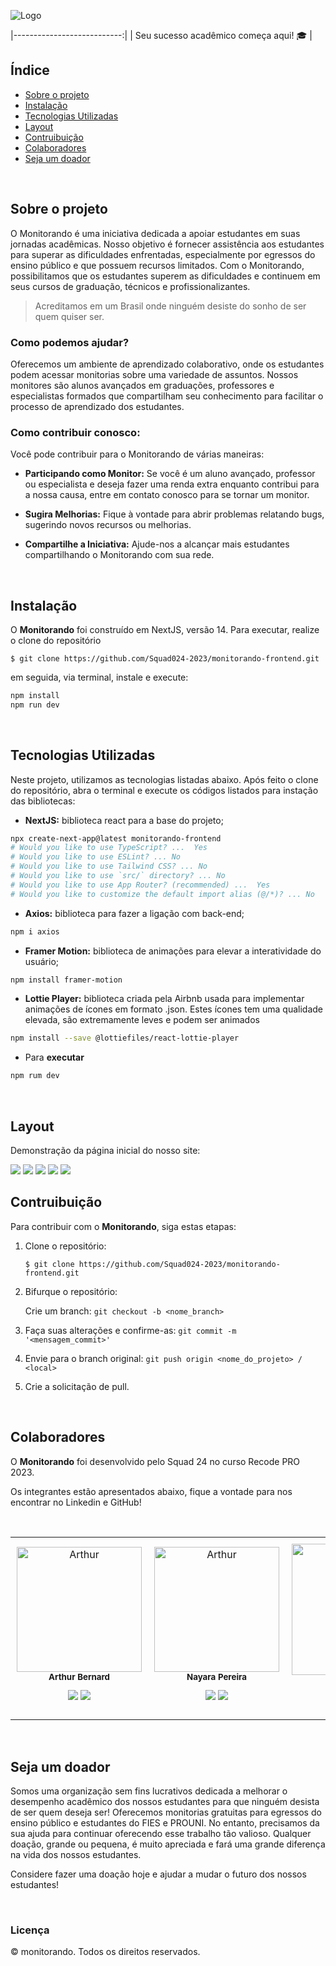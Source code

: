 ![Logo](./public/icons/logo-pink.svg)

|---------------------------:|
| Seu sucesso acadêmico começa aqui! 🎓 |

## Índice
- <a href="#sobre-o-projeto"> Sobre o projeto </a>
- <a href="#instalação"> Instalação </a>
- <a href="#tecnologias-utilizadas"> Tecnologias Utilizadas </a>
- <a href="#layout"> Layout </a>
- <a href="#contruibuição"> Contruibuição </a>
- <a href="#colaboradores"> Colaboradores </a>
- <a href="#seja-um-doador"> Seja um doador </a>

<br>

## Sobre o projeto
O Monitorando é uma iniciativa dedicada a apoiar estudantes em suas jornadas acadêmicas. Nosso objetivo é fornecer assistência aos estudantes para superar as dificuldades enfrentadas, especialmente por egressos do ensino público e que possuem recursos limitados. Com o Monitorando, possibilitamos que os estudantes superem as dificuldades e continuem em seus cursos de graduação, técnicos e profissionalizantes.


>  Acreditamos em um Brasil onde ninguém desiste do sonho de ser quem quiser ser.


### Como podemos ajudar?

Oferecemos um ambiente de aprendizado colaborativo, onde os estudantes podem acessar monitorias sobre uma variedade de assuntos. Nossos monitores são alunos avançados em graduações, professores e especialistas formados que compartilham seu conhecimento para facilitar o processo de aprendizado dos estudantes.


### Como contribuir conosco:

Você pode contribuir para o Monitorando de várias maneiras:

* **Participando como Monitor:** Se você é um aluno avançado, professor ou especialista e deseja fazer uma renda extra enquanto contribui para a nossa causa, entre em contato conosco para se tornar um monitor.

* **Sugira Melhorias:** Fique à vontade para abrir problemas relatando bugs, sugerindo novos recursos ou melhorias.

* **Compartilhe a Iniciativa:** Ajude-nos a alcançar mais estudantes compartilhando o Monitorando com sua rede.

<br>

## Instalação

O **Monitorando** foi construído em NextJS, versão 14. Para executar, realize o clone do repositório

    $ git clone https://github.com/Squad024-2023/monitorando-frontend.git

em seguida, via terminal, instale e execute:
```bash
npm install
npm run dev
```

<br>

## Tecnologias Utilizadas

Neste projeto, utilizamos as tecnologias listadas abaixo. Após feito o clone do repositório, abra o terminal e execute os códigos listados para instação das bibliotecas:


* **NextJS:** biblioteca react para a base do projeto;

```sh
npx create-next-app@latest monitorando-frontend
# Would you like to use TypeScript? ...  Yes
# Would you like to use ESLint? ... No 
# Would you like to use Tailwind CSS? ... No 
# Would you like to use `src/` directory? ... No 
# Would you like to use App Router? (recommended) ...  Yes
# Would you like to customize the default import alias (@/*)? ... No 
  ```

* **Axios:** biblioteca para fazer a ligação com back-end;
```sh
npm i axios
  ```

* **Framer Motion:** biblioteca de animações para elevar a interatividade do usuário;
```sh
npm install framer-motion
  ```

* **Lottie Player:** biblioteca criada pela Airbnb usada para implementar animações de ícones em formato .json. Estes ícones tem uma qualidade elevada, são extremamente leves e podem ser animados
```sh
npm install --save @lottiefiles/react-lottie-player
  ```

* Para **executar**
```sh
npm rum dev
  ```


<br>

## Layout

Demonstração da página inicial do nosso site:
<br>

<img src="./public/github/Monitorando1.png">
<img src= "./public/github/Monitorando2.png">
<img src= "./public/github/Monitorando3.png">
<img src= "./public/github/Monitorando4.png">
<img src= "./public/github/Monitorando5.png">

<br>

## Contruibuição

Para contribuir com o **Monitorando**, siga estas etapas:

1. Clone o repositório:

    `$ git clone https://github.com/Squad024-2023/monitorando-frontend.git`
    
2. Bifurque o repositório:

    Crie um branch: `git checkout -b <nome_branch>`

3. Faça suas alterações e confirme-as: 
`git commit -m '<mensagem_commit>'`
    
4. Envie para o branch original: 
`git push origin <nome_do_projeto> / <local>`

5. Crie a solicitação de pull.


<br>

## Colaboradores

O **Monitorando** foi desenvolvido pelo Squad 24 no curso Recode PRO 2023.

Os integrantes estão apresentados abaixo, fique a vontade para nos encontrar no Linkedin e GitHub!

<br>


<table>
  <tr>
    <td align="center" style="padding: 10px;">
        <img src="./public/images/arthur.webp" width="200px;" alt="Arthur"/><br>
        <sub>
          <b>Arthur Bernard</b>
          <p> <a href="https://www.linkedin.com/in/ber-arthur/" ><img src="https://img.icons8.com/color/38/000000/linkedin.png"/></a> <a href="https://github.com/Daedaluzz"><img src="https://img.icons8.com/ios-glyphs/38/000000/github.png"/></a>
        </sub>
      </a>
    </td>
    <td align="center" style="padding: 10px;">
        <img src="./public/images/nayara.webp" width="200px;" alt="Arthur"/><br>
        <sub>
          <b>Nayara Pereira</b>
          <p> <a href="https://www.linkedin.com/in/nayarabpereira/"><img src="https://img.icons8.com/color/38/000000/linkedin.png"/></a> <a href="https://github.com/nxyara"><img src="https://img.icons8.com/ios-glyphs/38/000000/github.png"/></a>
        </sub>
      </a>
    </td>
    <td align="center" style="padding: 10px;">
        <img src="./public/images/kaua.webp" width="210px;" alt="Arthur"/><br>
        <sub>
          <b>Kauã Alves</b>
          <p> <a href="https://www.linkedin.com/in/kaua-amelo96/" ><img src="https://img.icons8.com/color/38/000000/linkedin.png"/></a> <a href="https://github.com/kauaamelo"><img src="https://img.icons8.com/ios-glyphs/38/000000/github.png"/></a>
        </sub>
      </a>
    </td>
    <td align="center" style="padding: 10px;">
        <img src="./public/images/mariana.webp" width="200px;" alt="Arthur"/><br>
        <sub>
          <b>Mariana Moreira</b>
          <p> <a href="https://www.linkedin.com/in/mariana-moreira-santos-39417828a/" ><img src="https://img.icons8.com/color/38/000000/linkedin.png"/></a> <a href="https://github.com/mari-moreira"><img src="https://img.icons8.com/ios-glyphs/38/000000/github.png"/></a>
        </sub>
      </a>
    </td>
    <td align="center" style="padding: 10px;">
        <img src="./public/images/bianca.webp" width="200px;" alt="Arthur"/><br>
        <sub>
          <b>Bianca Tayla</b>
          <p> <a href="https://www.linkedin.com/in/bianca-t-7b5972255/" ><img src="https://img.icons8.com/color/38/000000/linkedin.png"/></a> <a href="https://github.com/Y777-CoderTech"><img src="https://img.icons8.com/ios-glyphs/38/000000/github.png"/></a>
        </sub>
      </a>
    </td>
  </tr>
</table>


<br> 

## Seja um doador

Somos uma organização sem fins lucrativos dedicada a melhorar o desempenho acadêmico dos nossos estudantes para que ninguém desista de ser quem deseja ser! Oferecemos monitorias gratuitas para egressos do ensino público e estudantes do FIES e PROUNI. No entanto, precisamos da sua ajuda para continuar oferecendo esse trabalho tão valioso. Qualquer doação, grande ou pequena, é muito apreciada e fará uma grande diferença na vida dos nossos estudantes. 

Considere fazer uma doação hoje e ajudar a mudar o futuro dos nossos estudantes!

<br>

### Licença 

© monitorando. Todos os direitos reservados.